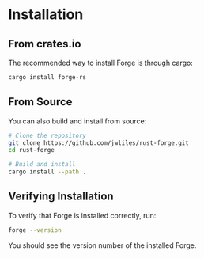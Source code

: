 # Installation

## From crates.io

The recommended way to install Forge is through cargo:

```bash
cargo install forge-rs
```

## From Source

You can also build and install from source:

```bash
# Clone the repository
git clone https://github.com/jwliles/rust-forge.git
cd rust-forge

# Build and install
cargo install --path .
```

## Verifying Installation

To verify that Forge is installed correctly, run:

```bash
forge --version
```

You should see the version number of the installed Forge.